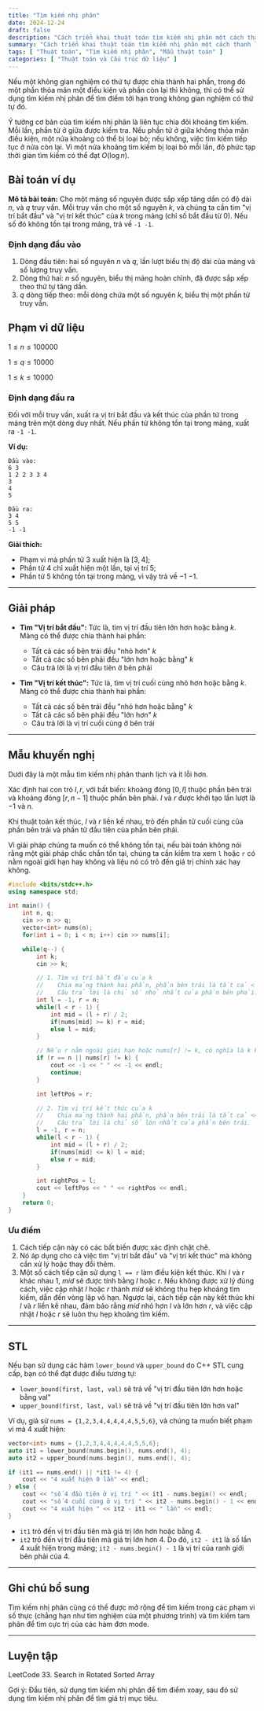 ```yaml
---
title: "Tìm kiếm nhị phân"
date: 2024-12-24
draft: false
description: "Cách triển khai thuật toán tìm kiếm nhị phân một cách thanh lịch."
summary: "Cách triển khai thuật toán tìm kiếm nhị phân một cách thanh lịch."
tags: [ "Thuật toán", "Tìm kiếm nhị phân", "Mẫu thuật toán" ]
categories: [ "Thuật toán và Cấu trúc dữ liệu" ]
---
```


Nếu một không gian nghiệm có thứ tự được chia thành hai phần, trong đó một phần thỏa mãn một điều kiện và phần còn lại thì không, thì có thể sử dụng tìm kiếm nhị phân để tìm điểm tới hạn trong không gian nghiệm có thứ tự đó.

Ý tưởng cơ bản của tìm kiếm nhị phân là liên tục chia đôi khoảng tìm kiếm. Mỗi lần, phần tử ở giữa được kiểm tra. Nếu phần tử ở giữa không thỏa mãn điều kiện, một nửa khoảng có thể bị loại bỏ; nếu không, việc tìm kiếm tiếp tục ở nửa còn lại. Vì một nửa khoảng tìm kiếm bị loại bỏ mỗi lần, độ phức tạp thời gian tìm kiếm có thể đạt $O(\log n)$.

## Bài toán ví dụ

**Mô tả bài toán:**
Cho một mảng số nguyên được sắp xếp tăng dần có độ dài $n$, và $q$ truy vấn. Mỗi truy vấn cho một số nguyên $k$, và chúng ta cần tìm "vị trí bắt đầu" và "vị trí kết thúc" của $k$ trong mảng (chỉ số bắt đầu từ 0). Nếu số đó không tồn tại trong mảng, trả về `-1 -1`.

### Định dạng đầu vào

1. Dòng đầu tiên: hai số nguyên $n$ và $q$, lần lượt biểu thị độ dài của mảng và số lượng truy vấn.
2. Dòng thứ hai: $n$ số nguyên, biểu thị mảng hoàn chỉnh, đã được sắp xếp theo thứ tự tăng dần.
3. $q$ dòng tiếp theo: mỗi dòng chứa một số nguyên $k$, biểu thị một phần tử truy vấn.

## Phạm vi dữ liệu

$1 \leq n \leq 100000$

$1 \leq q \leq 10000$

$1 \leq k \leq 10000$

### Định dạng đầu ra

Đối với mỗi truy vấn, xuất ra vị trí bắt đầu và kết thúc của phần tử trong mảng trên một dòng duy nhất. Nếu phần tử không tồn tại trong mảng, xuất ra `-1 -1`.

**Ví dụ:**

```
Đầu vào:
6 3
1 2 2 3 3 4
3
4
5

Đầu ra:
3 4
5 5
-1 -1
```

**Giải thích:**

- Phạm vi mà phần tử $3$ xuất hiện là $[3, 4]$;
- Phần tử $4$ chỉ xuất hiện một lần, tại vị trí $5$;
- Phần tử $5$ không tồn tại trong mảng, vì vậy trả về $-1$ $-1$.

---

## Giải pháp

- **Tìm "Vị trí bắt đầu":**
  Tức là, tìm vị trí đầu tiên lớn hơn hoặc bằng $k$. Mảng có thể được chia thành hai phần:
    - Tất cả các số bên trái đều "nhỏ hơn" $k$
    - Tất cả các số bên phải đều "lớn hơn hoặc bằng" $k$
    - Câu trả lời là vị trí đầu tiên ở bên phải

- **Tìm "Vị trí kết thúc":**
  Tức là, tìm vị trí cuối cùng nhỏ hơn hoặc bằng $k$. Mảng có thể được chia thành hai phần:
    - Tất cả các số bên trái đều "nhỏ hơn hoặc bằng" $k$
    - Tất cả các số bên phải đều "lớn hơn" $k$
    - Câu trả lời là vị trí cuối cùng ở bên trái

---

## Mẫu khuyến nghị

Dưới đây là một mẫu tìm kiếm nhị phân thanh lịch và ít lỗi hơn.

Xác định hai con trỏ $l, r$, với bất biến: khoảng đóng $[0, l]$ thuộc phần bên trái và khoảng đóng $[r, n - 1]$ thuộc phần bên phải. $l$ và $r$ được khởi tạo lần lượt là $-1$ và $n$.

Khi thuật toán kết thúc, $l$ và $r$ liền kề nhau, trỏ đến phần tử cuối cùng của phần bên trái và phần tử đầu tiên của phần bên phải.

Vì giải pháp chúng ta muốn có thể không tồn tại, nếu bài toán không nói rằng một giải pháp chắc chắn tồn tại, chúng ta cần kiểm tra xem `l` hoặc `r` có nằm ngoài giới hạn hay không và liệu nó có trỏ đến giá trị chính xác hay không.

```cpp
#include <bits/stdc++.h>
using namespace std;

int main() {
    int n, q;
    cin >> n >> q;
    vector<int> nums(n);
    for(int i = 0; i < n; i++) cin >> nums[i];

    while(q--) {
        int k;
        cin >> k;

        // 1. Tìm vị trí bắt đầu của k
        //    Chia mảng thành hai phần, phần bên trái là tất cả < k, và phần bên phải là tất cả >= k.
        //    Câu trả lời là chỉ số nhỏ nhất của phần bên phải.
        int l = -1, r = n;
        while(l < r - 1) {
            int mid = (l + r) / 2;
            if(nums[mid] >= k) r = mid; 
            else l = mid;
        }

        // Nếu r nằm ngoài giới hạn hoặc nums[r] != k, có nghĩa là k không tồn tại
        if (r == n || nums[r] != k) {
            cout << -1 << " " << -1 << endl;
            continue;
        }

        int leftPos = r;

        // 2. Tìm vị trí kết thúc của k
        //    Chia mảng thành hai phần, phần bên trái là tất cả <= k, và phần bên phải là tất cả > k.
        //    Câu trả lời là chỉ số lớn nhất của phần bên trái.
        l = -1, r = n;
        while(l < r - 1) {
            int mid = (l + r) / 2;
            if(nums[mid] <= k) l = mid;
            else r = mid;
        }

        int rightPos = l;
        cout << leftPos << " " << rightPos << endl;
    }
    return 0;
}
```

### Ưu điểm

1. Cách tiếp cận này có các bất biến được xác định chặt chẽ.
2. Nó áp dụng cho cả việc tìm "vị trí bắt đầu" và "vị trí kết thúc" mà không cần xử lý hoặc thay đổi thêm.
3. Một số cách tiếp cận sử dụng `l == r` làm điều kiện kết thúc. Khi $l$ và $r$ khác nhau $1$, $mid$ sẽ được tính bằng $l$ hoặc $r$. Nếu không được xử lý đúng cách, việc cập nhật $l$ hoặc $r$ thành $mid$ sẽ không thu hẹp khoảng tìm kiếm, dẫn đến vòng lặp vô hạn. Ngược lại, cách tiếp cận này kết thúc khi $l$ và $r$ liền kề nhau, đảm bảo rằng $mid$ nhỏ hơn $l$ và lớn hơn $r$, và việc cập nhật $l$ hoặc $r$ sẽ luôn thu hẹp khoảng tìm kiếm.

---

## STL

Nếu bạn sử dụng các hàm `lower_bound` và `upper_bound` do C++ STL cung cấp, bạn có thể đạt được điều tương tự:

- `lower_bound(first, last, val)` sẽ trả về "vị trí đầu tiên lớn hơn hoặc bằng val"
- `upper_bound(first, last, val)` sẽ trả về "vị trí đầu tiên lớn hơn val"

Ví dụ, giả sử `nums = {1,2,3,4,4,4,4,4,5,5,6}`, và chúng ta muốn biết phạm vi mà 4 xuất hiện:

```cpp
vector<int> nums = {1,2,3,4,4,4,4,4,5,5,6};
auto it1 = lower_bound(nums.begin(), nums.end(), 4);
auto it2 = upper_bound(nums.begin(), nums.end(), 4);

if (it1 == nums.end() || *it1 != 4) {
    cout << "4 xuất hiện 0 lần" << endl;
} else {
    cout << "số 4 đầu tiên ở vị trí " << it1 - nums.begin() << endl;
    cout << "số 4 cuối cùng ở vị trí " << it2 - nums.begin() - 1 << endl;
    cout << "4 xuất hiện " << it2 - it1 << " lần" << endl;
}
```

- `it1` trỏ đến vị trí đầu tiên mà giá trị lớn hơn hoặc bằng $4$.
- `it2` trỏ đến vị trí đầu tiên mà giá trị lớn hơn $4$.
  Do đó, `it2 - it1` là số lần $4$ xuất hiện trong mảng; `it2 - nums.begin() - 1` là vị trí của ranh giới bên phải của $4$.

---

## Ghi chú bổ sung

Tìm kiếm nhị phân cũng có thể được mở rộng để tìm kiếm trong các phạm vi số thực (chẳng hạn như tìm nghiệm của một phương trình) và tìm kiếm tam phân để tìm cực trị của các hàm đơn mode.

---

## Luyện tập

LeetCode 33. Search in Rotated Sorted Array

Gợi ý: Đầu tiên, sử dụng tìm kiếm nhị phân để tìm điểm xoay, sau đó sử dụng tìm kiếm nhị phân để tìm giá trị mục tiêu.
